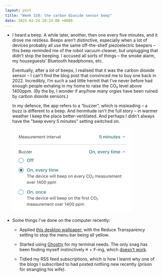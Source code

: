 ```yaml
---
layout: post
title: "Week 310: the carbon dioxide sensor beep"
date: 2025-02-24 20:24:00 +0000
---
```


- I heard a beep. A while later, another, then one every five minutes, and it drove me restless.
  Beeps aren’t distinctive, especially when a lot of devices probably all use the same off-the-shelf piezoelectric beepers – this beep reminded me of the robot vacuum cleaner, but unplugging that didn’t stop the beeping. I accused all sorts of things – the smoke alarm, my houseguests’ Bluetooth headphones, etc.

  Eventually, after a _lot_ of beeps, I realised that it was the carbon dioxide sensor – I can't find the blog post that convinced me to buy one back in 2022. Incredibly, I’m such a sad little hermit that I’ve never before had enough people exhaling in my home to raise the CO₂ level above 1400ppm.
  (By the by, I wonder if any/how many orgies have been ruined by carbon dioxide sensors.)

  In my defence, the app refers to a “buzzer”, which is misleading – a buzz is different to a beep.
  And hermitude isn't the full story – in warmer weather I keep the place better-ventilated.
  And perhaps I didn't always have the "beep every 5 minutes" setting switched on.

  <img src="/images/2025-02-24-aranet.gif" alt="Screenshot of the Aranet app" width="393" height="277" />

- Some things I've done on the computer recently:

  - Applied [this desktop wallpaper](https://www.reddit.com/r/theavalanches/comments/5qmecy/since_i_left_you_artwork_wallpaper/), with the Reduce Transparency setting to stop the menu bar being all yellow.

  - Started using [Ghostty](https://ghostty.org/) for my terminal needs. The only snag has been finding myself instinctively <kbd>⌘</kbd> + <kbd>F</kbd>-ing, which [doesn't work](https://github.com/ghostty-org/ghostty/issues/189).

  - Tidied my RSS feed subscriptions, which is how I learnt why one of the blogs I subscribed to had posted nothing new recently (prison for strangling his wife).
